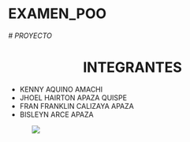 # EXAMEN_POO
<em> # PROYECTO </em>
<h1 align="center"> INTEGRANTES </h1>

<ul>
<li> KENNY AQUINO AMACHI </li> 
<li> JHOEL HAIRTON APAZA QUISPE </li> 
<li> FRAN FRANKLIN CALIZAYA APAZA </li>  
<li> BISLEYN ARCE APAZA </li> 
<ul>
  
 <img src="https://github.com/kennyaapro23/EXAMEN_POO/blob/main/ExamenGrupal/src/main/resources/LG2.jpg">

